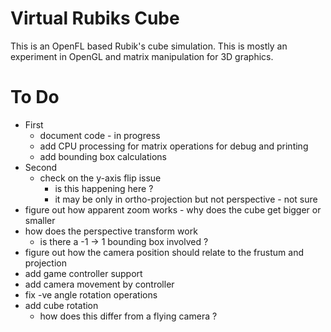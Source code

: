 # Virtual Rubiks Cube

This is an OpenFL based Rubik's cube simulation. This is mostly an experiment in OpenGL and matrix manipulation for 3D graphics.

# To Do

   * First
     * document code - in progress
     * add CPU processing for matrix operations for debug and printing
     * add bounding box calculations
   * Second
     * check on the y-axis flip issue
        * is this happening here ?
        * it may be only in ortho-projection but not perspective - not sure
   * figure out how apparent zoom works - why does the cube get bigger or smaller
   * how does the perspective transform work
     * is there a -1 -> 1 bounding box involved ?
   * figure out how the camera position should relate to the frustum and projection
   * add game controller support
   * add camera movement by controller
   * fix -ve angle rotation operations
   * add cube rotation
      * how does this differ from a flying camera ?